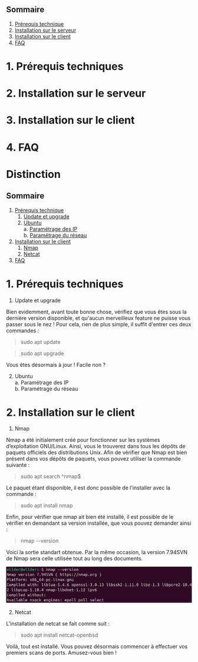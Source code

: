 ## Sommaire

1. [Prérequis technique](#prerequis-technique)
2. [Installation sur le serveur](#installation-sur-le-serveur)
3. [Installation sur le client](#installation-sur-le-client)
4. [FAQ](#faq)

# 1. Prérequis techniques
<span id="prerequis-techniques"></span>

# 2. Installation sur le serveur
<span id="installation-sur-le-serveur"></span>

# 3. Installation sur le client
<span id="installation-sur-le-client"></span>

# 4. FAQ
<span id="faq"></span>

# Distinction

## Sommaire

1. [Prérequis technique](#prerequis-technique)  
   1. [Update et upgrade](#Update-et-upgrade)  
   2. [Ubuntu](#ubuntu)  
          a. [Paramétrage des IP](#Paramétrage-des-IP)  
          b. [Paramétrage du réseau](#Paramétrage-du-réseau)
2. [Installation sur le client](#installation-sur-le-client)  
   1. [Nmap](#Nmap)  
   2. [Netcat](#Netcat)  
3. [FAQ](#faq)

# 1. Prérequis techniques
<span id="prerequis-techniques"></span>
   1. Update et upgrade

Bien evidemment, avant toute bonne chose, vérifiez que vous êtes sous la dernière version disponible, et qu'aucun merveilleux feature ne puisse vous passer sous le nez ! Pour cela, rien de plus simple, il suffit d'entrer ces deux commandes :
> sudo apt update

> sudo apt upgrade

Vous êtes désormais à jour ! Facile non ? 

  
   2. Ubuntu  
         a. Paramétrage des IP  
         b. Paramétrage du réseau
# 2. Installation sur le client
<span id="installation-sur-le-client"></span>
   1. Nmap
      
Nmap a été initialement créé pour fonctionner sur les systèmes d’exploitation GNU/Linux. Ainsi, vous le trouverez dans tous les dépôts de paquets officiels des distributions Unix.
Afin de vérifier que Nmap est bien présent dans vos dépôts de paquets, vous pouvez utiliser la commande suivante :  
> sudo apt search ^nmap$  

Le paquet étant disponible, il est donc possible de l'installer avec la commande :
> sudo apt install nmap

Enfin, pour vérifier que nmap ait bien été installé, il est possible de le vérifier en demandant sa version installée, que vous pouvez demander ainsi :
> nmap --version

Voici la sortie standart obtenue. Par la même occasion, la version 7.94SVN de Nmap sera celle utilisée tout au long des documents.

<img src="https://github.com/WildCodeSchool/TSSR-2503-P1-G1-ScannerDePorts/blob/main/Ressources/Nmap%20version.png" alt="nmap_version" width="700"/> 

   2. Netcat

L'installation de netcat se fait comme suit :
> sudo apt install netcat-openbsd

Voilà, tout est installé. Vous pouvez désormais commencer à effectuer vos premiers scans de ports. Amusez-vous bien !
